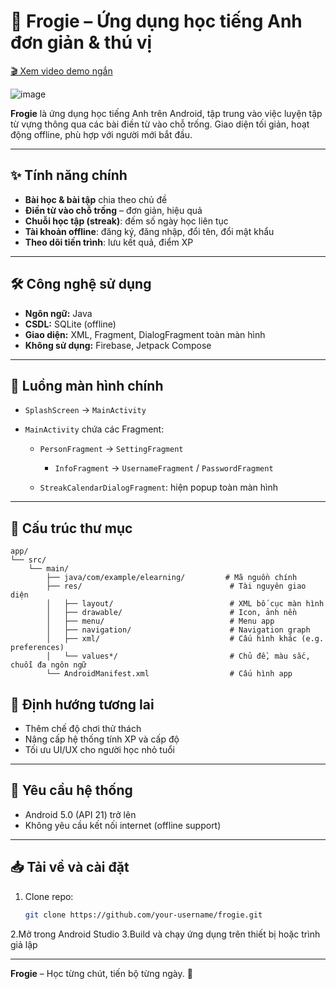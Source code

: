 # 🐸 Frogie – Ứng dụng học tiếng Anh đơn giản & thú vị

[🎬 Xem video demo ngắn](https://youtube.com/shorts/oAWuKw4GTjQ?feature=share)

![image](https://github.com/user-attachments/assets/63348f47-ab0f-43f9-a9ac-d820dea41370)


**Frogie** là ứng dụng học tiếng Anh trên Android, tập trung vào việc luyện tập từ vựng thông qua các bài điền từ vào chỗ trống. Giao diện tối giản, hoạt động offline, phù hợp với người mới bắt đầu.

---

## ✨ Tính năng chính

* **Bài học & bài tập** chia theo chủ đề
* **Điền từ vào chỗ trống** – đơn giản, hiệu quả
* **Chuỗi học tập (streak)**: đếm số ngày học liên tục
* **Tài khoản offline**: đăng ký, đăng nhập, đổi tên, đổi mật khẩu
* **Theo dõi tiến trình**: lưu kết quả, điểm XP

---

## 🛠️ Công nghệ sử dụng

* **Ngôn ngữ:** Java
* **CSDL:** SQLite (offline)
* **Giao diện:** XML, Fragment, DialogFragment toàn màn hình
* **Không sử dụng:** Firebase, Jetpack Compose

---

## 📅 Luồng màn hình chính

* `SplashScreen` → `MainActivity`
* `MainActivity` chứa các Fragment:

  * `PersonFragment` → `SettingFragment`

    * `InfoFragment` → `UsernameFragment` / `PasswordFragment`
  * `StreakCalendarDialogFragment`: hiện popup toàn màn hình

---

## 📁 Cấu trúc thư mục

```
app/
└── src/
    └── main/
        ├── java/com/example/elearning/         # Mã nguồn chính
        ├── res/                                 # Tài nguyên giao diện
        │   ├── layout/                          # XML bố cục màn hình
        │   ├── drawable/                        # Icon, ảnh nền
        │   ├── menu/                            # Menu app
        │   ├── navigation/                      # Navigation graph
        │   ├── xml/                             # Cấu hình khác (e.g. preferences)
        │   └── values*/                         # Chủ đề, màu sắc, chuỗi đa ngôn ngữ
        └── AndroidManifest.xml                  # Cấu hình app

```

## 🚚 Định hướng tương lai

* Thêm chế độ chơi thử thách
* Nâng cấp hệ thống tính XP và cấp độ
* Tối ưu UI/UX cho người học nhỏ tuổi


---

## 📱 Yêu cầu hệ thống

- Android 5.0 (API 21) trở lên
- Không yêu cầu kết nối internet (offline support)

---

## 📥 Tải về và cài đặt

1. Clone repo:
   ```bash
   git clone https://github.com/your-username/frogie.git
2.Mở trong Android Studio
3.Build và chạy ứng dụng trên thiết bị hoặc trình giả lập

---

**Frogie** – Học từng chút, tiến bộ từng ngày. 🐸

